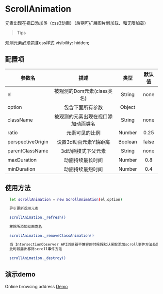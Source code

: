 # ScrollAnimation

元素出现在视口添加类（css3动画）（后期可扩展图片懒加载、和无限加载）

>Tips

 观测元素必须包含css样式 visibility: hidden;

## 配置项

| 参数名 | 描述 | 类型 | 默认值 |
| - | :-: | :-: | :-: | 
| el | 被观测的Dom元素(class类名)| String | none |
| option | 包含下面所有参数 | Object |    |
| className | 被观测的元素出现在视口添加动画类名 | String | none  |
|  ratio | 元素可见的比例 | Number | 0.25  |
|  perspectiveOrigin | 设置3d动画元素Y轴距离 | Boolean | false  |
|  parentClassName| 3d动画模式下父元素 | String | none |
|  maxDuration | 动画持续最长时间 | Number|  0.8  |
|  minDuration | 动画持续最短时间  | Number| 0.4 |

## 使用方法
``` bash
  let scrollAnimation = new ScrollAnimation(el,option)
  
  异步更新观测元素
  
  scrollAnimation._refresh()
  
  移除所添加动画类名
  
  scrollAnimation._removeClassAnimation()
  
  当 IntersectionObserver API浏览器不兼容的时候将默认采取添加scroll事件方法处理元素监测，
  此时暴露出移除scroll事件方法
  
  scrollAnimation._destroy()
```

## 演示demo

Online browsing address [Demo](https://vhuangcan.github.io/ScrollAnimation/example/ "Demo")
